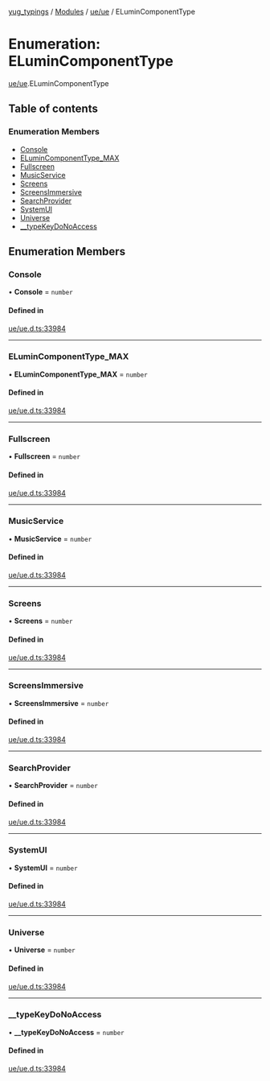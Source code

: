 [yug_typings](../README.md) / [Modules](../modules.md) / [ue/ue](../modules/ue_ue.md) / ELuminComponentType

# Enumeration: ELuminComponentType

[ue/ue](../modules/ue_ue.md).ELuminComponentType

## Table of contents

### Enumeration Members

- [Console](ue_ue.ELuminComponentType.md#console)
- [ELuminComponentType\_MAX](ue_ue.ELuminComponentType.md#elumincomponenttype_max)
- [Fullscreen](ue_ue.ELuminComponentType.md#fullscreen)
- [MusicService](ue_ue.ELuminComponentType.md#musicservice)
- [Screens](ue_ue.ELuminComponentType.md#screens)
- [ScreensImmersive](ue_ue.ELuminComponentType.md#screensimmersive)
- [SearchProvider](ue_ue.ELuminComponentType.md#searchprovider)
- [SystemUI](ue_ue.ELuminComponentType.md#systemui)
- [Universe](ue_ue.ELuminComponentType.md#universe)
- [\_\_typeKeyDoNoAccess](ue_ue.ELuminComponentType.md#__typekeydonoaccess)

## Enumeration Members

### Console

• **Console** = `number`

#### Defined in

[ue/ue.d.ts:33984](https://github.com/YugMetaverse/yug_typings/blob/b7d9b19/ue/ue.d.ts#L33984)

___

### ELuminComponentType\_MAX

• **ELuminComponentType\_MAX** = `number`

#### Defined in

[ue/ue.d.ts:33984](https://github.com/YugMetaverse/yug_typings/blob/b7d9b19/ue/ue.d.ts#L33984)

___

### Fullscreen

• **Fullscreen** = `number`

#### Defined in

[ue/ue.d.ts:33984](https://github.com/YugMetaverse/yug_typings/blob/b7d9b19/ue/ue.d.ts#L33984)

___

### MusicService

• **MusicService** = `number`

#### Defined in

[ue/ue.d.ts:33984](https://github.com/YugMetaverse/yug_typings/blob/b7d9b19/ue/ue.d.ts#L33984)

___

### Screens

• **Screens** = `number`

#### Defined in

[ue/ue.d.ts:33984](https://github.com/YugMetaverse/yug_typings/blob/b7d9b19/ue/ue.d.ts#L33984)

___

### ScreensImmersive

• **ScreensImmersive** = `number`

#### Defined in

[ue/ue.d.ts:33984](https://github.com/YugMetaverse/yug_typings/blob/b7d9b19/ue/ue.d.ts#L33984)

___

### SearchProvider

• **SearchProvider** = `number`

#### Defined in

[ue/ue.d.ts:33984](https://github.com/YugMetaverse/yug_typings/blob/b7d9b19/ue/ue.d.ts#L33984)

___

### SystemUI

• **SystemUI** = `number`

#### Defined in

[ue/ue.d.ts:33984](https://github.com/YugMetaverse/yug_typings/blob/b7d9b19/ue/ue.d.ts#L33984)

___

### Universe

• **Universe** = `number`

#### Defined in

[ue/ue.d.ts:33984](https://github.com/YugMetaverse/yug_typings/blob/b7d9b19/ue/ue.d.ts#L33984)

___

### \_\_typeKeyDoNoAccess

• **\_\_typeKeyDoNoAccess** = `number`

#### Defined in

[ue/ue.d.ts:33984](https://github.com/YugMetaverse/yug_typings/blob/b7d9b19/ue/ue.d.ts#L33984)
